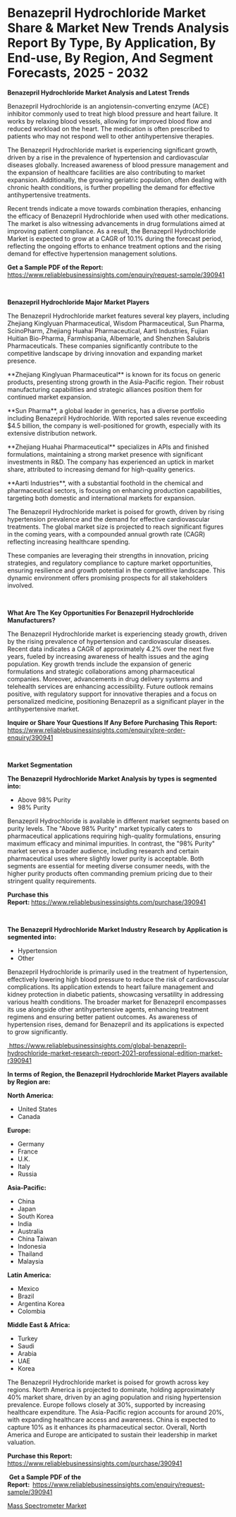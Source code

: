<p><h1>Benazepril Hydrochloride Market Share & Market New Trends Analysis Report By Type, By Application, By End-use, By Region, And Segment Forecasts, 2025 - 2032</h1></p><p><strong>Benazepril Hydrochloride Market Analysis and Latest Trends</strong></p>
<p><p>Benazepril Hydrochloride is an angiotensin-converting enzyme (ACE) inhibitor commonly used to treat high blood pressure and heart failure. It works by relaxing blood vessels, allowing for improved blood flow and reduced workload on the heart. The medication is often prescribed to patients who may not respond well to other antihypertensive therapies.</p><p>The Benazepril Hydrochloride market is experiencing significant growth, driven by a rise in the prevalence of hypertension and cardiovascular diseases globally. Increased awareness of blood pressure management and the expansion of healthcare facilities are also contributing to market expansion. Additionally, the growing geriatric population, often dealing with chronic health conditions, is further propelling the demand for effective antihypertensive treatments.</p><p>Recent trends indicate a move towards combination therapies, enhancing the efficacy of Benazepril Hydrochloride when used with other medications. The market is also witnessing advancements in drug formulations aimed at improving patient compliance. As a result, the Benazepril Hydrochloride Market is expected to grow at a CAGR of 10.1% during the forecast period, reflecting the ongoing efforts to enhance treatment options and the rising demand for effective hypertension management solutions.</p></p>
<p><strong>Get a Sample PDF of the Report:&nbsp;</strong> <a href="https://www.reliablebusinessinsights.com/enquiry/request-sample/390941?utm_campaign=1117&utm_medium=2&utm_source=Github&utm_content=ia&utm_term=16012025&utm_id=benazepril-hydrochloride">https://www.reliablebusinessinsights.com/enquiry/request-sample/390941</a></p>
<p>&nbsp;</p>
<p><strong>Benazepril Hydrochloride Major Market Players</strong></p>
<p><p>The Benazepril Hydrochloride market features several key players, including Zhejiang Kinglyuan Pharmaceutical, Wisdom Pharmaceutical, Sun Pharma, ScinoPharm, Zhejiang Huahai Pharmaceutical, Aarti Industries, Fujian Huitian Bio-Pharma, Farmhispania, Albemarle, and Shenzhen Salubris Pharmaceuticals. These companies significantly contribute to the competitive landscape by driving innovation and expanding market presence.</p><p>**Zhejiang Kinglyuan Pharmaceutical** is known for its focus on generic products, presenting strong growth in the Asia-Pacific region. Their robust manufacturing capabilities and strategic alliances position them for continued market expansion.</p><p>**Sun Pharma**, a global leader in generics, has a diverse portfolio including Benazepril Hydrochloride. With reported sales revenue exceeding $4.5 billion, the company is well-positioned for growth, especially with its extensive distribution network.</p><p>**Zhejiang Huahai Pharmaceutical** specializes in APIs and finished formulations, maintaining a strong market presence with significant investments in R&D. The company has experienced an uptick in market share, attributed to increasing demand for high-quality generics.</p><p>**Aarti Industries**, with a substantial foothold in the chemical and pharmaceutical sectors, is focusing on enhancing production capabilities, targeting both domestic and international markets for expansion.</p><p>The Benazepril Hydrochloride market is poised for growth, driven by rising hypertension prevalence and the demand for effective cardiovascular treatments. The global market size is projected to reach significant figures in the coming years, with a compounded annual growth rate (CAGR) reflecting increasing healthcare spending.</p><p>These companies are leveraging their strengths in innovation, pricing strategies, and regulatory compliance to capture market opportunities, ensuring resilience and growth potential in the competitive landscape. This dynamic environment offers promising prospects for all stakeholders involved.</p></p>
<p>&nbsp;</p>
<p><strong>What Are The Key Opportunities For Benazepril Hydrochloride Manufacturers?</strong></p>
<p><p>The Benazepril Hydrochloride market is experiencing steady growth, driven by the rising prevalence of hypertension and cardiovascular diseases. Recent data indicates a CAGR of approximately 4.2% over the next five years, fueled by increasing awareness of health issues and the aging population. Key growth trends include the expansion of generic formulations and strategic collaborations among pharmaceutical companies. Moreover, advancements in drug delivery systems and telehealth services are enhancing accessibility. Future outlook remains positive, with regulatory support for innovative therapies and a focus on personalized medicine, positioning Benazepril as a significant player in the antihypertensive market.</p></p>
<p><strong>Inquire or Share Your Questions If Any Before Purchasing This Report:</strong> <a href="https://www.reliablebusinessinsights.com/enquiry/pre-order-enquiry/390941?utm_campaign=1117&utm_medium=2&utm_source=Github&utm_content=ia&utm_term=16012025&utm_id=benazepril-hydrochloride">https://www.reliablebusinessinsights.com/enquiry/pre-order-enquiry/390941</a></p>
<p>&nbsp;</p>
<p><strong>Market Segmentation</strong></p>
<p><strong>The Benazepril Hydrochloride Market Analysis by types is segmented into:</strong></p>
<p><ul><li>Above 98% Purity</li><li>98% Purity</li></ul></p>
<p><p>Benazepril Hydrochloride is available in different market segments based on purity levels. The "Above 98% Purity" market typically caters to pharmaceutical applications requiring high-quality formulations, ensuring maximum efficacy and minimal impurities. In contrast, the "98% Purity" market serves a broader audience, including research and certain pharmaceutical uses where slightly lower purity is acceptable. Both segments are essential for meeting diverse consumer needs, with the higher purity products often commanding premium pricing due to their stringent quality requirements.</p></p>
<p><strong>Purchase this Report:&nbsp;</strong><a href="https://www.reliablebusinessinsights.com/purchase/390941?utm_campaign=1117&utm_medium=2&utm_source=Github&utm_content=ia&utm_term=16012025&utm_id=benazepril-hydrochloride">https://www.reliablebusinessinsights.com/purchase/390941</a></p>
<p>&nbsp;</p>
<p><strong>The Benazepril Hydrochloride Market Industry Research by Application is segmented into:</strong></p>
<p><ul><li>Hypertension</li><li>Other</li></ul></p>
<p><p>Benazepril Hydrochloride is primarily used in the treatment of hypertension, effectively lowering high blood pressure to reduce the risk of cardiovascular complications. Its application extends to heart failure management and kidney protection in diabetic patients, showcasing versatility in addressing various health conditions. The broader market for Benazepril encompasses its use alongside other antihypertensive agents, enhancing treatment regimens and ensuring better patient outcomes. As awareness of hypertension rises, demand for Benazepril and its applications is expected to grow significantly.</p></p>
<p><a href="https://www.reliablebusinessinsights.com/global-benazepril-hydrochloride-market-research-report-2021-professional-edition-market-r390941?utm_campaign=1117&utm_medium=2&utm_source=Github&utm_content=ia&utm_term=16012025&utm_id=benazepril-hydrochloride">&nbsp;https://www.reliablebusinessinsights.com/global-benazepril-hydrochloride-market-research-report-2021-professional-edition-market-r390941</a></p>
<p><strong>In terms of Region, the Benazepril Hydrochloride Market Players available by Region are:</strong></p>
<p>
    <p> <strong> North America: </strong>
        <ul>
            <li>United States</li>
            <li>Canada</li>
        </ul>
        </p> 
    <p> <strong> Europe: </strong>
        <ul>
            <li>Germany</li>
            <li>France</li>
            <li>U.K.</li>
            <li>Italy</li>
            <li>Russia</li>
        </ul>
        </p> 
    <p> <strong> Asia-Pacific: </strong>
        <ul>
            <li>China</li>
            <li>Japan</li>
            <li>South Korea</li>
            <li>India</li>
            <li>Australia</li>
            <li>China Taiwan</li>
            <li>Indonesia</li>
            <li>Thailand</li>
            <li>Malaysia</li>
        </ul>
        </p> 
    <p> <strong> Latin America: </strong>
        <ul>
            <li>Mexico</li>
            <li>Brazil</li>
            <li>Argentina Korea</li>
            <li>Colombia</li>
        </ul>
        </p> 
    <p> <strong> Middle East & Africa: </strong>
        <ul>
            <li>Turkey</li>
            <li>Saudi</li>
            <li>Arabia</li>
            <li>UAE</li>
            <li>Korea</li>
        </ul>
    </p>
    </p>
<p><p>The Benazepril Hydrochloride market is poised for growth across key regions. North America is projected to dominate, holding approximately 40% market share, driven by an aging population and rising hypertension prevalence. Europe follows closely at 30%, supported by increasing healthcare expenditure. The Asia-Pacific region accounts for around 20%, with expanding healthcare access and awareness. China is expected to capture 10% as it enhances its pharmaceutical sector. Overall, North America and Europe are anticipated to sustain their leadership in market valuation.</p></p>
<p><strong>Purchase this Report: </strong><a href="https://www.reliablebusinessinsights.com/purchase/390941?utm_campaign=1117&utm_medium=2&utm_source=Github&utm_content=ia&utm_term=16012025&utm_id=benazepril-hydrochloride">https://www.reliablebusinessinsights.com/purchase/390941</a></p>
<p>&nbsp;<strong>Get a Sample PDF of the Report:&nbsp;&nbsp;</strong><a href="https://www.reliablebusinessinsights.com/enquiry/request-sample/390941?utm_campaign=1117&utm_medium=2&utm_source=Github&utm_content=ia&utm_term=16012025&utm_id=benazepril-hydrochloride">https://www.reliablebusinessinsights.com/enquiry/request-sample/390941</a></p>
<p><strong></strong></p>
<p><p><a href="https://github.com/locarol73/Market-Research-Report-List-1/blob/main/mass-spectrometer-market.md?utm_campaign=1117&utm_medium=2&utm_source=Github&utm_content=ia&utm_term=16012025&utm_id=benazepril-hydrochloride">Mass Spectrometer Market</a></p></p>
